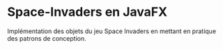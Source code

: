 # Space-Invaders en JavaFX

Implémentation des objets du jeu Space Invaders en mettant en pratique des patrons de conception.
